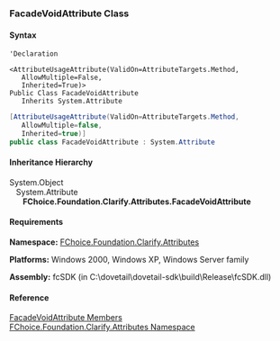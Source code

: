 ﻿### FacadeVoidAttribute Class

#### Syntax

```vbnet
'Declaration

<AttributeUsageAttribute(ValidOn=AttributeTargets.Method, 
   AllowMultiple=False, 
   Inherited=True)>
Public Class FacadeVoidAttribute 
   Inherits System.Attribute
```

```csharp
[AttributeUsageAttribute(ValidOn=AttributeTargets.Method, 
   AllowMultiple=false, 
   Inherited=true)]
public class FacadeVoidAttribute : System.Attribute
```

#### Inheritance Hierarchy

System.Object  
   System.Attribute  
      **FChoice.Foundation.Clarify.Attributes.FacadeVoidAttribute**  

#### Requirements

**Namespace:** [FChoice.Foundation.Clarify.Attributes](fcSDK~FChoice.Foundation.Clarify.Attributes_namespace.md)

**Platforms:** Windows 2000, Windows XP, Windows Server family

**Assembly:** fcSDK (in C:\\dovetail\\dovetail-sdk\\build\\Release\\fcSDK.dll)

#### Reference

[FacadeVoidAttribute Members](fcSDK~FChoice.Foundation.Clarify.Attributes.FacadeVoidAttribute_members.md)  
[FChoice.Foundation.Clarify.Attributes Namespace](fcSDK~FChoice.Foundation.Clarify.Attributes_namespace.md)
